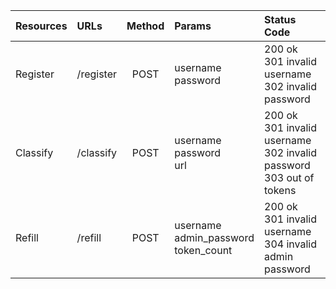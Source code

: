  | Resources | URLs | Method | Params | Status Code |
 | :--- | :--- | :---: | :--- | :--- |
 | Register | /register | POST | username<br>password | 200 ok<br>301 invalid username<br>302 invalid password |
 | Classify | /classify | POST | username<br>password<br>url | 200 ok<br>301 invalid username<br>302 invalid password<br>303 out of tokens |
 | Refill | /refill | POST | username<br>admin_password<br>token_count | 200 ok<br>301 invalid username<br>304 invalid admin password |